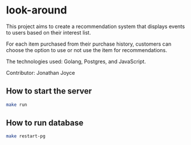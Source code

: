 # look-around
This project aims to create a recommendation system that displays events to users based on their interest list.

For each item purchased from their purchase history, customers can choose the option to use or not use the item for recommendations.

The technologies used: Golang, Postgres, and JavaScript.

Contributor: Jonathan Joyce

## How to start the server ##
```bash
make run
```

## How to run database
```bash
make restart-pg
```

